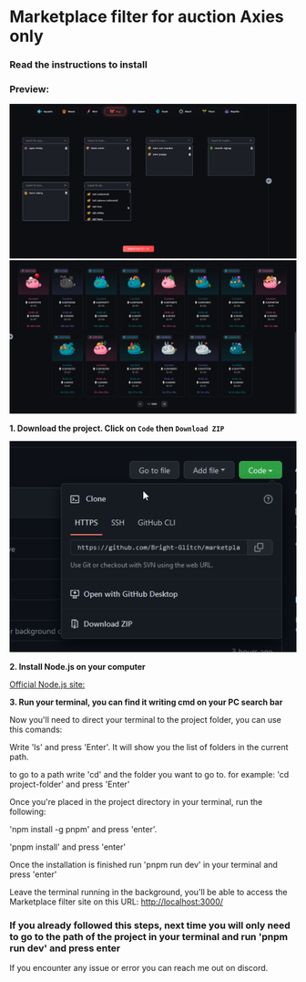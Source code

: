 # Marketplace filter for auction Axies only
### Read the instructions to install
### Preview:
![Preview](market-filter01.png)
![Preview](market-filter02.png)

**1. Download the project. Click on `Code` then `Download ZIP`**

![Preview](github.png)

**2. Install Node.js on your computer**

[Official Node.js site:](https://nodejs.org/en/)

**3. Run your terminal, you can find it writing cmd on your PC search bar**

Now you'll need to direct your terminal to the project folder, you can use this comands:

Write 'ls' and press 'Enter'. It will show you the list of folders in the current path.

to go to a path write 'cd' and the folder you want to go to. for example: 'cd project-folder' and press 'Enter'

Once you're placed in the project directory in your terminal, run the following:

'npm install -g pnpm' and press 'enter'.

'pnpm install' and press 'enter'

Once the installation is finished run  'pnpm run dev' in your terminal and press 'enter'

Leave the terminal running in the background, you'll be able to access the Marketplace filter site on this URL: [http://localhost:3000/](http://localhost:3000/)

### If you already followed this steps, next time you will only need to go to the path of the project in your terminal and run 'pnpm run dev' and press enter

If you encounter any issue or error you can reach me out on discord.
